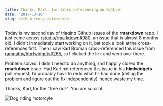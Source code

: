 ```yaml
---
title: Thanks, Karl, for Cross-referencing on Github!
date: '2017-10-10'
slug: github-cross-references
---
```


Today is my second day of triaging Github issues of the **rmarkdown** repo. I just came across [rstudio/rmarkdown#980](https://github.com/rstudio/rmarkdown/issues/980), an issue that is almost 8 months old. I didn't immediately start working on it, but took a look at the cross-references first. Then I saw Karl Broman cross-referenced this issue from [ramnathv/htmlwidgets#265](https://github.com/ramnathv/htmlwidgets/pull/265), so I clicked the link and went over there.

Problem solved. I didn't need to do anything, and happily closed the **rmarkdown** issue. Had Karl not referenced this issue in his **htmlwidgets** pull request, I'd probably have to redo what he had done (debug the problem and figure out the fix independently), hence waste my time.

Thanks, Karl, for the "free ride". You are so cool.

![Dog riding motorcyle](https://slides.yihui.name/gif/dog-motor.gif)
